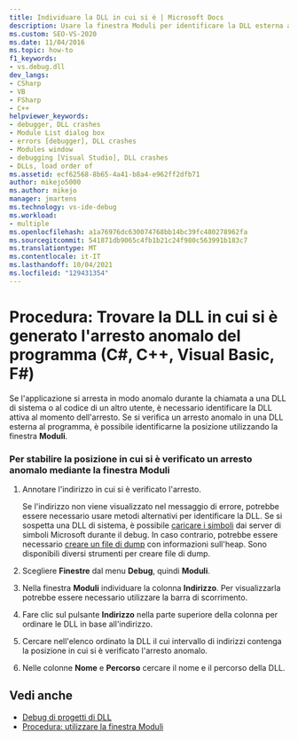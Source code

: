 ```yaml
---
title: Individuare la DLL in cui si è | Microsoft Docs
description: Usare la finestra Moduli per identificare la DLL esterna attiva in caso di arresto anomalo dell'applicazione. È possibile eseguire questa operazione per una DLL di sistema o per il codice di un altro utente.
ms.custom: SEO-VS-2020
ms.date: 11/04/2016
ms.topic: how-to
f1_keywords:
- vs.debug.dll
dev_langs:
- CSharp
- VB
- FSharp
- C++
helpviewer_keywords:
- debugger, DLL crashes
- Module List dialog box
- errors [debugger], DLL crashes
- Modules window
- debugging [Visual Studio], DLL crashes
- DLLs, load order of
ms.assetid: ecf62568-8b65-4a41-b8a4-e962ff2dfb71
author: mikejo5000
ms.author: mikejo
manager: jmartens
ms.technology: vs-ide-debug
ms.workload:
- multiple
ms.openlocfilehash: a1a76976dc630074768bb14bc39fc480278962fa
ms.sourcegitcommit: 541871db9065c4fb1b21c24f980c563991b183c7
ms.translationtype: MT
ms.contentlocale: it-IT
ms.lasthandoff: 10/04/2021
ms.locfileid: "129431354"
---
```

# <a name="how-to-find-which-dll-your-program-crashed-in-c-c-visual-basic-f"></a>Procedura: Trovare la DLL in cui si è generato l'arresto anomalo del programma (C#, C++, Visual Basic, F#)

 Se l'applicazione si arresta in modo anomalo durante la chiamata a una DLL di sistema o al codice di un altro utente, è necessario identificare la DLL attiva al momento dell'arresto. Se si verifica un arresto anomalo in una DLL esterna al programma, è possibile identificarne la posizione utilizzando la finestra **Moduli**.

### <a name="to-find-where-a-crash-occurred-using-the-modules-window"></a>Per stabilire la posizione in cui si è verificato un arresto anomalo mediante la finestra Moduli

1. Annotare l'indirizzo in cui si è verificato l'arresto.

    Se l'indirizzo non viene visualizzato nel messaggio di errore, potrebbe essere necessario usare metodi alternativi per identificare la DLL. Se si sospetta una DLL di sistema, è possibile [caricare i simboli](../debugger/specify-symbol-dot-pdb-and-source-files-in-the-visual-studio-debugger.md) dai server di simboli Microsoft durante il debug. In caso contrario, potrebbe essere necessario [creare un file di dump](../debugger/using-dump-files.md) con informazioni sull'heap. Sono disponibili diversi strumenti per creare file di dump.

2. Scegliere **Finestre** dal menu **Debug**, quindi **Moduli**.

3. Nella finestra **Moduli** individuare la colonna **Indirizzo**. Per visualizzarla potrebbe essere necessario utilizzare la barra di scorrimento.

4. Fare clic sul pulsante **Indirizzo** nella parte superiore della colonna per ordinare le DLL in base all'indirizzo.

5. Cercare nell'elenco ordinato la DLL il cui intervallo di indirizzi contenga la posizione in cui si è verificato l'arresto anomalo.

6. Nelle colonne **Nome** e **Percorso** cercare il nome e il percorso della DLL.

## <a name="see-also"></a>Vedi anche
- [Debug di progetti di DLL](../debugger/debugging-dll-projects.md)
- [Procedura: utilizzare la finestra Moduli](../debugger/how-to-use-the-modules-window.md)
